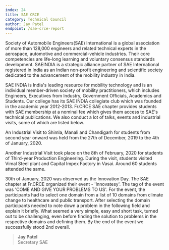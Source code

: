 ```yaml
---
index: 24
title: SAE CRCE
category: Technical Council
author: Jay Patel
endpoint: /sae-crce-report
---
```


Society of Automobile Engineers(SAE) International is a global association of more than 128,000 engineers and related technical experts in the aerospace, automotive and commercial-vehicle industries. Their core competencies are life-long learning and voluntary consensus standards development. SAEINDIA is a strategic alliance partner of SAE International registered in India as an Indian non-profit engineering and scientific society dedicated to the advancement of the mobility industry in India.

SAE INDIA is India's leading resource for mobility technology and is an individual member-driven society of mobility practitioners, which includes Engineers, Executives from Industry, Government Officials, Academics and Students. Our college has its SAE INDIA collegiate club which was founded in the academic year 2012-2013. Fr.CRCE SAE chapter provides students with SAE membership at a nominal fee which gives them access to SAE's technical publications. We also conduct a lot of talks, events and industrial visits, some of which are listed below.

An Industrial Visit to Shimla, Manali and Chandigarh for students from second year onward was held from the 27th of December, 2019 to the 4th of January, 2020.

Another Industrial Visit took place on the 8th of February, 2020 for students of Third-year Production Engineering. During the visit, students visited Vimal Steel plant and Capital Impex Factory in Vasai. Around 60 students attended the same.

30th of January, 2020 was observed as the Innovation Day. The SAE chapter at Fr.CRCE organized their event - 'Innovatesy'. The tag of the event was 'COME AND GIVE YOUR PROBLEMS TO US'. For the event, the participants had to select one domain from a list of 10 domains from climate change to healthcare and public transport. After selecting the domain participants needed to note down a problem in the following field and explain it briefly. What seemed a very simple, easy and short task, turned out to be challenging, even before finding the solution to problems in the respective domains and defining them. By the end of the event we successfully stood 2nd overall.

> **Jay Patel**<br>
> Secretary SAE

<center>
<a
          href="https://instagram.com/sae_crce?igshid=1d3mkife93mkw"
          target="_blank"
          ><i class="fa fa-instagram fa-2x p-2"></i
        ></a>
</center>
